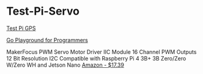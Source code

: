# Test-Pi-Servo

[Test Pi GPS ](https://github.com/Com1Software/Test-Pi-GPS)

[Go Playground for Programmers](https://github.com/Com1Software/Go-Playground-for-Programmers)

MakerFocus PWM Servo Motor Driver IIC Module 16 Channel PWM Outputs 12 Bit Resolution I2C Compatible with Raspberry Pi 4 3B+ 3B Zero/Zero W/Zero WH and Jetson Nano
[Amazon - $17.39](https://www.amazon.com/gp/product/B076CPX4NN/ref=ppx_yo_dt_b_asin_title_o02_s01?ie=UTF8&psc=1)
